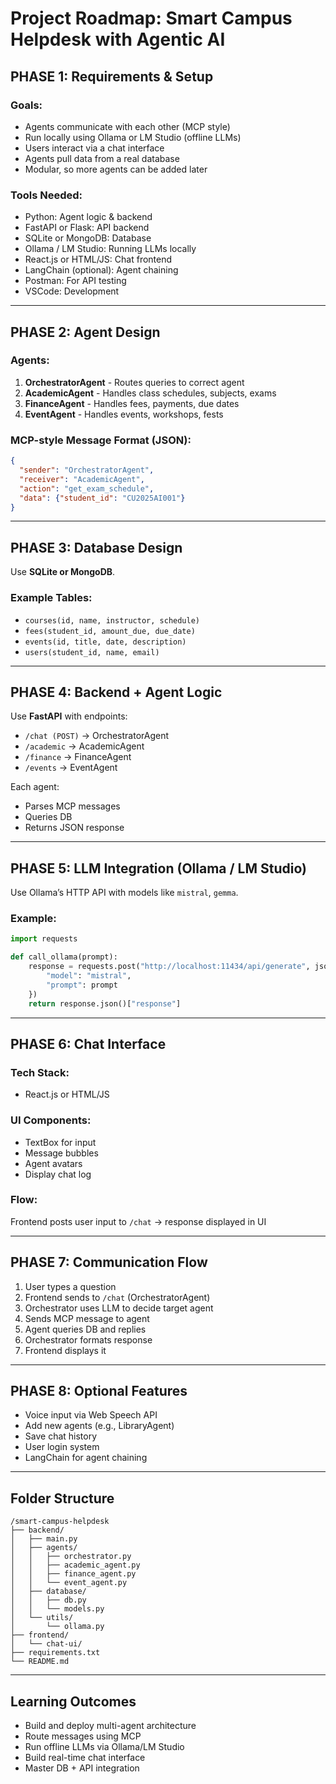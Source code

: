 # Project Roadmap: Smart Campus Helpdesk with Agentic AI

## PHASE 1: Requirements & Setup

### Goals:
- Agents communicate with each other (MCP style)
- Run locally using Ollama or LM Studio (offline LLMs)
- Users interact via a chat interface
- Agents pull data from a real database
- Modular, so more agents can be added later

### Tools Needed:
- Python: Agent logic & backend
- FastAPI or Flask: API backend
- SQLite or MongoDB: Database
- Ollama / LM Studio: Running LLMs locally
- React.js or HTML/JS: Chat frontend
- LangChain (optional): Agent chaining
- Postman: For API testing
- VSCode: Development

---

## PHASE 2: Agent Design

### Agents:
1. **OrchestratorAgent** - Routes queries to correct agent
2. **AcademicAgent** - Handles class schedules, subjects, exams
3. **FinanceAgent** - Handles fees, payments, due dates
4. **EventAgent** - Handles events, workshops, fests

### MCP-style Message Format (JSON):
```json
{
  "sender": "OrchestratorAgent",
  "receiver": "AcademicAgent",
  "action": "get_exam_schedule",
  "data": {"student_id": "CU2025AI001"}
}
```

---

##  PHASE 3: Database Design

Use **SQLite or MongoDB**.

### Example Tables:
- `courses(id, name, instructor, schedule)`
- `fees(student_id, amount_due, due_date)`
- `events(id, title, date, description)`
- `users(student_id, name, email)`

---

##  PHASE 4: Backend + Agent Logic

Use **FastAPI** with endpoints:

- `/chat (POST)` → OrchestratorAgent
- `/academic` → AcademicAgent
- `/finance` → FinanceAgent
- `/events` → EventAgent

Each agent:
- Parses MCP messages
- Queries DB
- Returns JSON response

---

## PHASE 5: LLM Integration (Ollama / LM Studio)

Use Ollama’s HTTP API with models like `mistral`, `gemma`.

### Example:
```python
import requests

def call_ollama(prompt):
    response = requests.post("http://localhost:11434/api/generate", json={
        "model": "mistral",
        "prompt": prompt
    })
    return response.json()["response"]
```

---

## PHASE 6: Chat Interface

### Tech Stack:
- React.js or HTML/JS

### UI Components:
- TextBox for input
- Message bubbles
- Agent avatars
- Display chat log

### Flow:
Frontend posts user input to `/chat` → response displayed in UI

---

## PHASE 7: Communication Flow

1. User types a question
2. Frontend sends to `/chat` (OrchestratorAgent)
3. Orchestrator uses LLM to decide target agent
4. Sends MCP message to agent
5. Agent queries DB and replies
6. Orchestrator formats response
7. Frontend displays it

---

## PHASE 8: Optional Features

- Voice input via Web Speech API
- Add new agents (e.g., LibraryAgent)
- Save chat history
- User login system
- LangChain for agent chaining

---

## Folder Structure

```
/smart-campus-helpdesk
├── backend/
│   ├── main.py
│   ├── agents/
│   │   ├── orchestrator.py
│   │   ├── academic_agent.py
│   │   ├── finance_agent.py
│   │   └── event_agent.py
│   ├── database/
│   │   ├── db.py
│   │   └── models.py
│   └── utils/
│       └── ollama.py
├── frontend/
│   └── chat-ui/
├── requirements.txt
└── README.md
```

---

## Learning Outcomes

- Build and deploy multi-agent architecture
- Route messages using MCP
- Run offline LLMs via Ollama/LM Studio
- Build real-time chat interface
- Master DB + API integration
